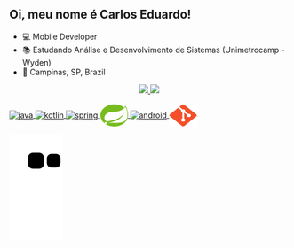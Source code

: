 ## Oi, meu nome é Carlos Eduardo!

- 💻 Mobile Developer
- 📚 Estudando Análise e Desenvolvimento de Sistemas (Unimetrocamp - Wyden)
- 📌 Campinas, SP, Brazil


<div align="center">
  <a href="https://github.com/DevCarlosMobile">
  <img height="180em" src="https://github-readme-stats.vercel.app/api?username=DevCarlosMobile&show_icons=true&theme=dark&include_all_commits=true&count_private=true"/>
  <img height="140em" src="https://github-readme-stats.vercel.app/api/top-langs/?username=DevCarlosMobile&layout=compact&langs_count=7&theme=dark"/>
</div>

  
<div style="display: inline_block"><br>
  <img align="center" alt="java" height="40" width="50" src="https://cdn.jsdelivr.net/gh/devicons/devicon/icons/java/java-original.svg">
  <img align="center" alt="kotlin" height="40" width="50" src="https://cdn.jsdelivr.net/gh/devicons/devicon/icons/kotlin/kotlin-original.svg">
  <img align="center" alt="spring" height="40" width="50" src="https://cdn.jsdelivr.net/gh/devicons/devicon/icons/firebase/firebase-plain.svg">
  <img align="center" alt="spring" height="40" width="50" src="https://raw.githubusercontent.com/devicons/devicon/master/icons/spring/spring-original.svg">
  <!--<img align="center" alt="Gabriel-dart" height="40" width="50" src="https://cdn.jsdelivr.net/gh/devicons/devicon/icons/postgresql/postgresql-original.svg">-->
  <img align="center" alt="android" height="40" width="50" src="https://cdn.jsdelivr.net/gh/devicons/devicon/icons/androidstudio/androidstudio-original.svg">
  <img align="center" alt="Git" height="40" width="50" src="https://raw.githubusercontent.com/devicons/devicon/master/icons/git/git-original.svg">
</div>
  
  ![Snake animation](https://github.com/rafaballerini/rafaballerini/blob/output/github-contribution-grid-snake.svg)
</div>
